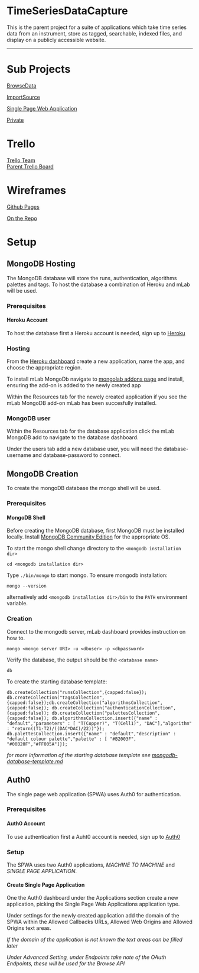 # TimeSeriesDataCapture
This is the parent project for a suite of applications which take time series data from an instrument, store as tagged, searchable, indexed files, and display on a publicly accessible website.

---

# Sub Projects
[BrowseData](https://github.com/CMDT/TimeSeriesDataCapture_BrowseData)

[ImportSource](https://github.com/CMDT/TimeSeriesDataCapture_ImportSource)

[Single Page Web Application](https://github.com/CMDT/TimeSeriesDataCapture_SPWA)

[Private](https://github.com/CMDT/TimeSeriesDataCapture_Private)

  
# Trello
[Trello Team](https://trello.com/timeseriesdatacapture)   
[Parent Trello Board](https://trello.com/b/0pc2DUBy/overview)

 # Wireframes
 [Github Pages](https://cmdt.github.io/TimeSeriesDataCapture/wireframes)
 
 [On the Repo](https://github.com/CMDT/TimeSeriesDataCapture/tree/master/docs/wireframes)


# Setup

## MongoDB Hosting
The MongoDB database will store the runs, authentication, algorithms palettes and tags. To host the database a combination of Heroku and mLab will be used.

### Prerequisites

#### Heroku Account 
To host the database first a Heroku account is needed, sign up to [Heroku](https://signup.heroku.com)

### Hosting
From the [Heroku dashboard](https://dashboard.heroku.com/apps) create a new application, name the app, and choose the appropriate region.

To install mLab MongoDb navigate to [mongolab addons page](https://elements.heroku.com/addons/mongolab) and install, ensuring the add-on is added to the newly created app

Within the Resources tab for the newely created application if you see the mLab MongoDB add-on mLab  has been succesfully installed.

### MongoDB user
Within the Resources tab for the database application click the mLab MongoDB add to navigate to the database dashboard.

Under the users tab add a new database user, you will need the database-username and database-password to connect.

## MongoDB Creation
To create the mongoDB database the mongo shell will be used.

### Prerequisites

#### MongoDB Shell
Before creating the MongoDB database, first MongoDB must be installed locally. Install [MongoDB Community Edition](https://docs.mongodb.com/manual/installation/#tutorial-installation) for the appropriate OS.

To start the mongo shell change directory to the `<mongodb installation dir>`

```
cd <mongodb installation dir>
```

Type `./bin/mongo` to start mongo. To ensure mongodb installation:

```
mongo --version
```

alternatively add `<mongodb installation dir>/bin` to the `PATH` environment variable.

### Creation
Connect to the mongodb server, mLab dashboard provides instruction on how to.

```
mongo <mongo server URI> -u <dbuser> -p <dbpassword>
```

Verify the database, the output should be the `<database name>`

```
db
```

To create the starting database template:

```
db.createCollection("runsCollection",{capped:false}); db.createCollection("tagsCollection",{capped:false});db.createCollection("algorithmsCollection",{capped:false}); db.createCollection("authenticationCollection",{capped:false}); db.createCollection("palettesCollection",{capped:false}); db.algorithmsCollection.insert({"name" : "default","parameters" : [ "T(Copper)", "T(Cell1)", "DAC"],"algorithm" : "return((T1-T2)/((DAC*DAC)/22))"}); db.palettesCollection.insert({"name" : "default","description" : "default colour palette","palette" : [ "#B2003F", "#00B20F","#FF005A"]});
```

*for more information of the starting database template see [mongodb-database-template.md](https://github.com/CMDT/TimeSeriesDataCapture/blob/master/Documents/mongodb-database-template.md)*

## Auth0
The single page web application (SPWA) uses Auth0 for authentication. 

### Prerequisites

#### Auth0 Account 
To use authentication first a Auht0 account is needed, sign up to [Auth0](https://auth0.com/signup)

### Setup 
The SPWA uses two Auth0 applications, *MACHINE TO MACHINE* and *SINGLE PAGE APPLICATION*.

#### Create Single Page Application
One the Auth0 dashboard under the Applications section create a new application, picking the Single Page Web Applications application type.

Under settings for the newly created application add the domain of the SPWA within the Allowed Callbacks URLs, Allowed Web Origins and Allowed Origins text areas.



*If the domain of the application is not known the text areas can be filled later*

*Under Advanced Setting, under Endpoints take note of the OAuth Endpoints, these will be used for the Browse API*


